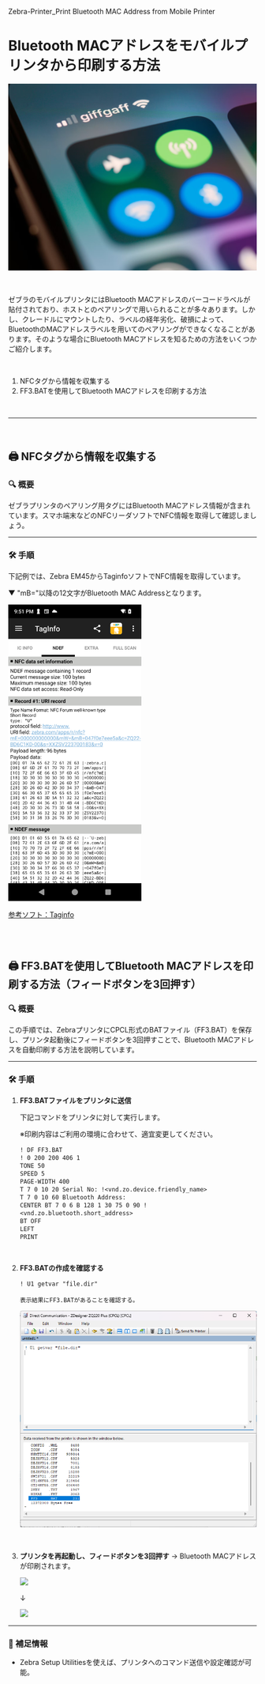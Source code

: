 Zebra-Printer_Print Bluetooth MAC Address from Mobile Printer
# Bluetooth MACアドレスをモバイルプリンタから印刷する方法

![title](image.png)

</br>

ゼブラのモバイルプリンタにはBluetooth MACアドレスのバーコードラベルが貼付されており、ホストとのペアリングで用いられることが多々あります。しかし、クレードルにマウントしたり、ラベルの経年劣化、破損によって、BluetoothのMACアドレスラベルを用いてのペアリングができなくなることがあります。そのような場合にBluetooth MACアドレスを知るための方法をいくつかご紹介します。

</br>


1. NFCタグから情報を収集する
1. FF3.BATを使用してBluetooth MACアドレスを印刷する方法

</br>

---

</br>

## 🖨 NFCタグから情報を収集する


### 🔍 概要

ゼブラプリンタのペアリング用タグにはBluetooth MACアドレス情報が含まれています。スマホ端末などのNFCリーダソフトでNFC情報を取得して確認しましょう。

---

### 🛠 手順

下記例では、Zebra EM45からTaginfoソフトでNFC情報を取得しています。

▼ "mB="以降の12文字がBluetooth MAC Addressとなります。

<img height="600" src="image-1.png">

[参考ソフト：Taginfo](https://play.google.com/store/apps/details?id=com.nxp.taginfolite&hl=ja)

</br>
</br>

## 🖨 FF3.BATを使用してBluetooth MACアドレスを印刷する方法（フィードボタンを3回押す）

### 🔍 概要
この手順では、ZebraプリンタにCPCL形式のBATファイル（FF3.BAT）を保存し、プリンタ起動後にフィードボタンを3回押すことで、Bluetooth MACアドレスを自動印刷する方法を説明しています。

---

### 🛠 手順

1. **FF3.BATファイルをプリンタに送信**

   下記コマンドをプリンタに対して実行します。  

   ※印刷内容はご利用の環境に合わせて、適宜変更してください。

   ```
   ! DF FF3.BAT
   ! 0 200 200 406 1
   TONE 50
   SPEED 5
   PAGE-WIDTH 400
   T 7 0 10 20 Serial No: !<vnd.zo.device.friendly_name>
   T 7 0 10 60 Bluetooth Address:
   CENTER BT 7 0 6 B 128 1 30 75 0 90 !<vnd.zo.bluetooth.short_address>
   BT OFF
   LEFT
   PRINT
   ```
    </br>

1. **FF3.BATの作成を確認する**
    ```
    ! U1 getvar "file.dir"

    表示結果にFF3.BATがあることを確認する。
    ```

    ![alt text](image-2.png)

    </br>


1. **プリンタを再起動し、フィードボタンを3回押す**
   → Bluetooth MACアドレスが印刷されます。

    ![](https://supportcommunity.zebra.com/servlet/rtaImage?eid=ka16S000000C7v4&feoid=00N0H00000K2Eou&refid=0EM6S000007XUja )

    ↓

    ![](https://supportcommunity.zebra.com/servlet/rtaImage?eid=ka16S000000C7v4&feoid=00N0H00000K2Eou&refid=0EM6S000007XUZW)

---

### 📎 補足情報

- Zebra Setup Utilitiesを使えば、プリンタへのコマンド送信や設定確認が可能。
